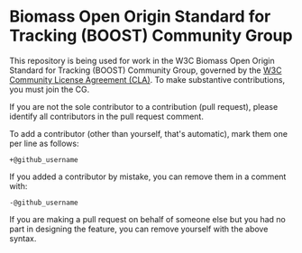 # Biomass Open Origin Standard for Tracking (BOOST) Community Group

This repository is being used for work in the W3C Biomass Open Origin Standard for Tracking (BOOST) Community Group, governed by the [W3C Community License
Agreement (CLA)](http://www.w3.org/community/about/process/cla/). To make substantive contributions,
you must join the CG.

If you are not the sole contributor to a contribution (pull request), please identify all
contributors in the pull request comment.

To add a contributor (other than yourself, that's automatic), mark them one per line as follows:

```
+@github_username
```

If you added a contributor by mistake, you can remove them in a comment with:

```
-@github_username
```

If you are making a pull request on behalf of someone else but you had no part in designing the
feature, you can remove yourself with the above syntax.
